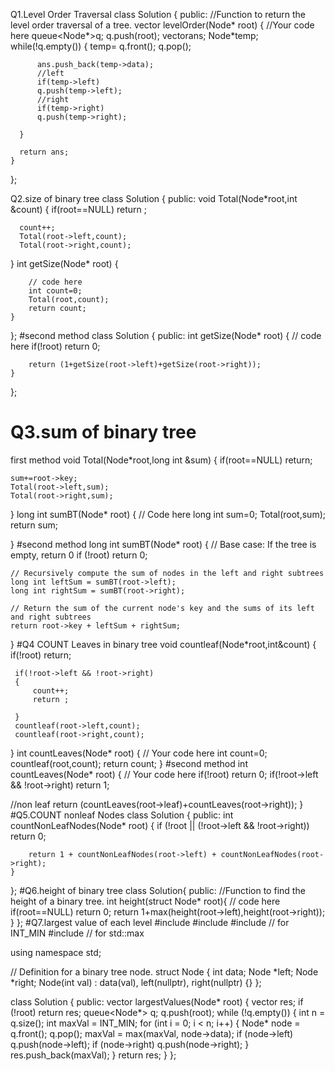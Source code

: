 
Q1.Level Order Traversal
class Solution
{
    public:
    //Function to return the level order traversal of a tree.
    vector<int> levelOrder(Node* root)
    {
      //Your code here
      queue<Node*>q;
      q.push(root);
      vector<int>ans;
      Node*temp;
      while(!q.empty())
      {
          temp= q.front();
          q.pop();
          
          ans.push_back(temp->data);
          //left
          if(temp->left)
          q.push(temp->left);
          //right
          if(temp->right)
          q.push(temp->right);
          
      }
      
      return ans;
    }
};

Q2.size of binary tree
class Solution {
  public:
  void Total(Node*root,int &count)
  {
      if(root==NULL)
      return ;
      
      count++;
      Total(root->left,count);
      Total(root->right,count);
      
  }
    int getSize(Node* root) {
        
        // code here
        int count=0;
        Total(root,count);
        return count;
    }
};
#second method 
class Solution {
  public:
    int getSize(Node* root) {
        // code here
        if(!root)
        return 0;
        
        return (1+getSize(root->left)+getSize(root->right));
    }
};
# Q3.sum of binary tree
first method
void Total(Node*root,long int &sum)
{
    if(root==NULL)
    return;
    
    sum+=root->key;
    Total(root->left,sum);
    Total(root->right,sum);
}
long int sumBT(Node* root)
{
    // Code here
    long int sum=0;
    Total(root,sum);
    return sum;
    
}
#second method
long int sumBT(Node* root)
{
    // Base case: If the tree is empty, return 0
    if (!root)
        return 0;

    // Recursively compute the sum of nodes in the left and right subtrees
    long int leftSum = sumBT(root->left);
    long int rightSum = sumBT(root->right);

    // Return the sum of the current node's key and the sums of its left and right subtrees
    return root->key + leftSum + rightSum;
}
#Q4 COUNT Leaves in binary tree
void countleaf(Node*root,int&count)
 {
     if(!root)
     return;
     
     if(!root->left && !root->right)
     {
         count++;
         return ;
         
     }
     countleaf(root->left,count);
     countleaf(root->right,count);
 }
int countLeaves(Node* root)
{
  // Your code here
  int count=0;
  countleaf(root,count);
  return count;
}
#second method
int countLeaves(Node* root)
{
  // Your code here
  if(!root)
  return 0;
  if(!root->left && !root->right)
  return 1;
  
  //non leaf
  return (countLeaves(root->leaf)+countLeaves(root->right));
}
#Q5.COUNT nonleaf Nodes
class Solution {
public:
    int countNonLeafNodes(Node* root) {
        if (!root || (!root->left && !root->right))
            return 0;

        return 1 + countNonLeafNodes(root->left) + countNonLeafNodes(root->right);
    }
};
#Q6.height of binary tree
class Solution{
    public:
    //Function to find the height of a binary tree.
    int height(struct Node* root){
        // code here 
        if(root==NULL)
        return 0;
        return 1+max(height(root->left),height(root->right));
    }
};
#Q7.largest value of each level
#include <vector>
#include <queue>
#include <climits> // for INT_MIN
#include <algorithm> // for std::max

using namespace std;

// Definition for a binary tree node.
struct Node {
    int data;
    Node *left;
    Node *right;
    Node(int val) : data(val), left(nullptr), right(nullptr) {}
};

class Solution {
public:
    vector<int> largestValues(Node* root) {
        vector<int> res;
        if (!root) 
            return res;
        queue<Node*> q;
        q.push(root);
        while (!q.empty()) {
            int n = q.size();
            int maxVal = INT_MIN;
            for (int i = 0; i < n; i++) {
                Node* node = q.front();
                q.pop();
                maxVal = max(maxVal, node->data);
                if (node->left) 
                    q.push(node->left);
                if (node->right) 
                    q.push(node->right);
            }
            res.push_back(maxVal);
        }
        return res;
    }
};

